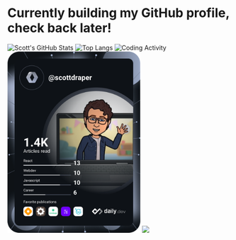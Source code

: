 <!--
**scottdraper8/scottdraper8** is a ✨ _special_ ✨ repository because its `README.md` (this file) appears on your GitHub profile.

Here are some ideas to get you started:

- 🔭 I’m currently working on ...
- 🌱 I’m currently learning ...
- 👯 I’m looking to collaborate on ...
- 🤔 I’m looking for help with ...
- 💬 Ask me about ...
- 📫 How to reach me: ...
- 😄 Pronouns: ...
- ⚡ Fun fact: ...
-->

# Currently building my GitHub profile, check back later!
![Scott's GitHub Stats](https://github-readme-stats.vercel.app/api?username=scottdraper8&count_private=true&show_icons=true&hide_border=true&theme=cobalt)
![Top Langs](https://github-readme-stats.vercel.app/api/top-langs/?username=scottdraper8&count_private=true&hide_border=true&layout=compact&theme=cobalt)
![Coding Activity](https://wakatime.com/share/@scottdraper8/48a5b54c-f425-43d3-8a92-c4e7dedef42c.svg)
<img src="https://github.com/scottdraper8/scottdraper8/blob/main/devcard.svg" width="300" alt="daily.dev card"/>
<img src="https://stackoverflow-card.vercel.app/?userID=353337&theme=stackoverflow-dark"/>
